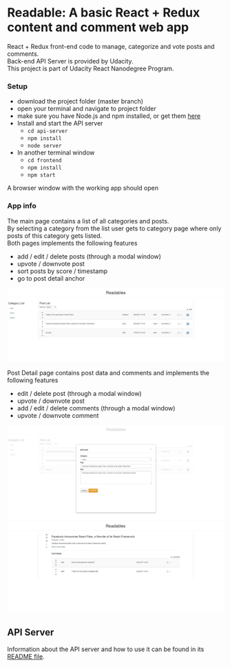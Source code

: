 Readable: A basic React + Redux content and comment web app
===

React + Redux front-end code to manage, categorize and vote posts and comments.   
Back-end API Server is provided by Udacity.   
This project is part of Udacity React Nanodegree Program.   

### Setup
* download the project folder (master branch)
* open your terminal and navigate to project folder
* make sure you have Node.js and npm installed, or get them [here](https://nodejs.org/it/download)
* Install and start the API server
    - `cd api-server`
    - `npm install`
    - `node server`
* In another terminal window
    - `cd frontend`
    - `npm install`
    - `npm start`

A browser window with the working app should open

### App info
The main page contains a list of all categories and posts.   
By selecting a category from the list user gets to category page where only posts of this category gets listed.   
Both pages implements the following features
 - add / edit / delete posts (through a modal window)
 - upvote / downvote post
 - sort posts by score / timestamp
 - go to post detail anchor

![Main page](/screenshots/img1.JPG?raw=true)

Post Detail page contains post data and comments and implements the following features   
 - edit / delete post (through a modal window)
 - upvote / downvote post
 - add / edit / delete comments (through a modal window)
 - upvote / downvote comment

![Edit Comment](/screenshots/img2.JPG?raw=true)
![Post Detail](/screenshots/img3.JPG?raw=true)

## API Server

Information about the API server and how to use it can be found in its [README file](api-server/README.md).
